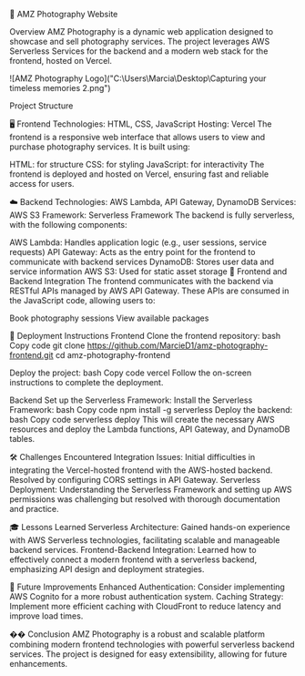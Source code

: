📸 AMZ Photography Website


Overview
AMZ Photography is a dynamic web application designed to showcase and sell photography services. The project leverages AWS Serverless Services for the backend and a modern web stack for the frontend, hosted on Vercel.

![AMZ Photography Logo]("C:\Users\Marcia\Desktop\Capturing your timeless memories 2.png")

Project Structure

🖥️ Frontend
Technologies: HTML, CSS, JavaScript
Hosting: Vercel
The frontend is a responsive web interface that allows users to view and purchase photography services. It is built using:

HTML: for structure
CSS: for styling
JavaScript: for interactivity
The frontend is deployed and hosted on Vercel, ensuring fast and reliable access for users.

☁️ Backend
Technologies: AWS Lambda, API Gateway, DynamoDB
Services: AWS S3
Framework: Serverless Framework
The backend is fully serverless, with the following components:

AWS Lambda: Handles application logic (e.g., user sessions, service requests)
API Gateway: Acts as the entry point for the frontend to communicate with backend services
DynamoDB: Stores user data and service information
AWS S3: Used for static asset storage
🔗 Frontend and Backend Integration
The frontend communicates with the backend via RESTful APIs managed by AWS API Gateway. These APIs are consumed in the JavaScript code, allowing users to:

Book photography sessions
View available packages

🚀 Deployment Instructions
Frontend
Clone the frontend repository:
bash
Copy code
git clone https://github.com/MarcieD1/amz-photography-frontend.git
cd amz-photography-frontend

Deploy the project:
bash
Copy code
vercel
Follow the on-screen instructions to complete the deployment.

Backend
Set up the Serverless Framework:
Install the Serverless Framework:
bash
Copy code
npm install -g serverless
Deploy the backend:
bash
Copy code
serverless deploy
This will create the necessary AWS resources and deploy the Lambda functions, API Gateway, and DynamoDB tables.

🛠️ Challenges Encountered
Integration Issues: Initial difficulties in integrating the Vercel-hosted frontend with the AWS-hosted backend. Resolved by configuring CORS settings in API Gateway.
Serverless Deployment: Understanding the Serverless Framework and setting up AWS permissions was challenging but resolved with thorough documentation and practice.

🎓 Lessons Learned
Serverless Architecture: Gained hands-on experience with AWS Serverless technologies, facilitating scalable and manageable backend services.
Frontend-Backend Integration: Learned how to effectively connect a modern frontend with a serverless backend, emphasizing API design and deployment strategies.

🚧 Future Improvements
Enhanced Authentication: Consider implementing AWS Cognito for a more robust authentication system.
Caching Strategy: Implement more efficient caching with CloudFront to reduce latency and improve load times.

�� Conclusion
AMZ Photography is a robust and scalable platform combining modern frontend technologies with powerful serverless backend services. The project is designed for easy extensibility, allowing for future enhancements.
